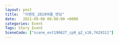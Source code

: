 ```yaml
---
layout: post
title:  "이벤트_2019여름_엔딩"
date:   2021-09-08 08:00:00 +0000
categories: Event
Tags: Story Event
SceneCode: ["scene_evt190627_cp0_q2_s10,7429311"]
---
```

